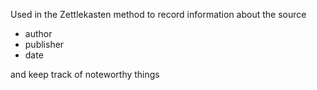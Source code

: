 Used in the Zettlekasten method to record information about the source
- author
- publisher
- date

and keep track of noteworthy things
